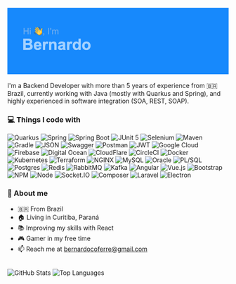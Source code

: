 ![Hi, I'm Bernardo](header.png)

I'm a Backend Developer with more than 5 years of experience from :brazil: Brazil, currently working with Java (mostly with Quarkus and Spring), and highly experienced in software integration (SOA, REST, SOAP).

### :computer: Things I code with
<img alt="Quarkus" src="https://img.shields.io/badge/Quarkus-000000?style=for-the-badge&logo=quarkus" />
<img alt="Spring" src="https://img.shields.io/badge/Spring-6DB33F?style=for-the-badge&logo=spring&logoColor=white" />
<img alt="Spring Boot" src="https://img.shields.io/badge/Spring_Boot-F2F4F9?style=for-the-badge&logo=spring-boot" />
<img alt="JUnit 5" src="https://img.shields.io/badge/Junit5-25A162?style=for-the-badge&logo=junit5&logoColor=white" />
<img alt="Selenium" src="https://img.shields.io/badge/Selenium-43B02A?style=for-the-badge&logo=Selenium&logoColor=white" />
<img alt="Maven" src="https://img.shields.io/badge/apache_maven-C71A36?style=for-the-badge&logo=apachemaven&logoColor=white" />
<img alt="Gradle" src="https://img.shields.io/badge/gradle-02303A?style=for-the-badge&logo=gradle&logoColor=white" />
<img alt="JSON" src="https://img.shields.io/badge/json-5E5C5C?style=for-the-badge&logo=json&logoColor=white" />
<img alt="Swagger" src="https://img.shields.io/badge/Swagger-85EA2D?style=for-the-badge&logo=Swagger&logoColor=white" />
<img alt="Postman" src="https://img.shields.io/badge/Postman-FF6C37?style=for-the-badge&logo=Postman&logoColor=white" />
<img alt="JWT" src="https://img.shields.io/badge/JWT-000000?style=for-the-badge&logo=JSON%20web%20tokens&logoColor=white" />
<img alt="Google Cloud" src="https://img.shields.io/badge/Google_Cloud-4285F4?style=for-the-badge&logo=google-cloud&logoColor=white" />
<img alt="Firebase" src="https://img.shields.io/badge/firebase-ffca28?style=for-the-badge&logo=firebase&logoColor=black" />
<img alt="Digital Ocean" src="https://img.shields.io/badge/Digital_Ocean-0080FF?style=for-the-badge&logo=DigitalOcean&logoColor=white" />
<img alt="CloudFlare" src="https://img.shields.io/badge/Cloudflare-F38020?style=for-the-badge&logo=Cloudflare&logoColor=white" />
<img alt="CircleCI" src="https://img.shields.io/badge/circleci-343434?style=for-the-badge&logo=circleci&logoColor=white" />
<img alt="Docker" src="https://img.shields.io/badge/Docker-2CA5E0?style=for-the-badge&logo=docker&logoColor=white" />
<img alt="Kubernetes" src="https://img.shields.io/badge/kubernetes-326ce5.svg?&style=for-the-badge&logo=kubernetes&logoColor=white" />
<img alt="Terraform" src="https://img.shields.io/badge/Terraform-7B42BC?style=for-the-badge&logo=terraform&logoColor=white" />
<img alt="NGINX" src="https://img.shields.io/badge/Nginx-009639?style=for-the-badge&logo=nginx&logoColor=white" />
<img alt="MySQL" src="https://img.shields.io/badge/MySQL-005C84?style=for-the-badge&logo=mysql&logoColor=white" />
<img alt="Oracle" src="https://img.shields.io/badge/Oracle-F80000?style=for-the-badge&logo=Oracle&logoColor=white" />
<img alt="PL/SQL" src="https://img.shields.io/badge/PLSQL-F80000?style=for-the-badge&logo=oracle&logoColor=black" />
<img alt="Postgres" src="https://img.shields.io/badge/PostgreSQL-316192?style=for-the-badge&logo=postgresql&logoColor=white" />
<img alt="Redis" src="https://img.shields.io/badge/redis-%23DD0031.svg?&style=for-the-badge&logo=redis&logoColor=white" />
<img alt="RabbitMQ" src="https://img.shields.io/badge/rabbitmq-%23FF6600.svg?&style=for-the-badge&logo=rabbitmq&logoColor=white" />
<img alt="Kafka" src="https://img.shields.io/badge/Apache_Kafka-231F20?style=for-the-badge&logo=apache-kafka&logoColor=white" />
<img alt="Angular" src="https://img.shields.io/badge/Angular-DD0031?style=for-the-badge&logo=angular&logoColor=white" />
<img alt="Vue.js" src="https://img.shields.io/badge/Vue.js-35495E?style=for-the-badge&logo=vuedotjs&logoColor=4FC08D" />
<img alt="Bootstrap" src="https://img.shields.io/badge/Bootstrap-563D7C?style=for-the-badge&logo=bootstrap&logoColor=white" />
<img alt="NPM" src="https://img.shields.io/badge/npm-CB3837?style=for-the-badge&logo=npm&logoColor=white" />
<img alt="Node" src="https://img.shields.io/badge/Node.js-339933?style=for-the-badge&logo=nodedotjs&logoColor=white" />
<img alt="Socket.IO" src="https://img.shields.io/badge/Socket.io-010101?&style=for-the-badge&logo=Socket.io&logoColor=white" />
<img alt="Composer" src="https://img.shields.io/badge/Composer-885630?style=for-the-badge&logo=Composer&logoColor=white" />
<img alt="Laravel" src="https://img.shields.io/badge/Laravel-FF2D20?style=for-the-badge&logo=laravel&logoColor=white" />
<img alt="Electron" src="https://img.shields.io/badge/Electron-2B2E3A?style=for-the-badge&logo=electron&logoColor=9FEAF9" />

### :man: About me
- :brazil: From Brazil
- :house: Living in Curitiba, Paraná
- :books: Improving my skills with React
- :video_game: Gamer in my free time
- :mailbox: Reach me at [bernardocoferre@gmail.com](mailto:bernardocoferre@gmail.com)

<br>

<img height="180em" alt="GitHub Stats" src="https://github-readme-stats.vercel.app/api?username=bernardocoferre&theme=vue&show_icons=true&include_all_commits=true&count_private=true&hide_title=true" />
<img height="180em" alt="Top Languages" src="https://github-readme-stats.vercel.app/api/top-langs?username=bernardocoferre&layout=compact&theme=vue" />